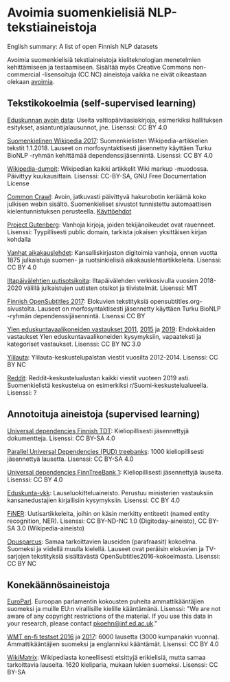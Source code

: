 # Avoimia suomenkielisiä NLP-tekstiaineistoja

English summary: A list of open Finnish NLP datasets

Avoimia suomenkielisiä tekstiaineistoja kieliteknologian menetelmien kehittämiseen ja testaamiseen. Sisältää myös Creative Commons non-commercial -lisensoituja (CC NC) aineistoja vaikka ne eivät oikeastaan olekaan [avoimia](https://opendefinition.org/).

## Tekstikokoelmia (self-supervised learning)

[Eduskunnan avoin data](https://avoindata.eduskunta.fi/#/fi/home): Useita valtiopäiväasiakirjoja, esimerkiksi hallituksen esitykset, asiantuntijalausunnot, jne. Lisenssi: CC BY 4.0

[Suomenkielinen Wikipedia 2017](http://urn.fi/urn:nbn:fi:lb-2019110803): Suomenkielisten Wikipedia-artikkelien tekstit 1.1.2018. Lauseet on morfosyntaktisesti jäsennetty käyttäen Turku BioNLP -ryhmän kehittämää dependenssijäsennintä. Lisenssi: CC BY 4.0

[Wikipedia-dumpit](https://dumps.wikimedia.org/backup-index.html): Wikipedian kaikki artikkelit Wiki markup -muodossa. Päivittyy kuukausittain. Lisenssi: CC-BY-SA, GNU Free Documentation License

[Common Crawl](https://commoncrawl.org/the-data/): Avoin, jatkuvasti päivittyvä hakurobotin keräämä koko julkisen webin sisältö. Suomenkieliset sivustot tunnistettu automaattisen kielentunnistuksen perusteella. [Käyttöehdot](https://commoncrawl.org/terms-of-use/)

[Project Gutenberg](https://www.gutenberg.org/browse/languages/fi): Vanhoja kirjoja, joiden tekijänoikeudet ovat rauenneet. Lisenssi: Tyypillisesti public domain, tarkista jokaisen yksittäisen kirjan kohdalla

[Vanhat aikakauslehdet](http://urn.fi/urn:nbn:fi:lb-2015051201): Kansalliskirjaston digitoimia vanhoja, ennen vuotta 1875 julkaistuja suomen- ja ruotsinkielisiä aikakauslehtiartikkeleita. Lisenssi: CC BY 4.0

[Iltapäivälehtien uutisotsikoita](https://github.com/nkrusch/fi-news-corpus): Iltapäivälehden verkkosivulla vuosien 2018-2020 välillä julkaistujen uutisten otsikot ja tiivistelmät. Lisenssi: MIT

[Finnish OpenSubtitles 2017](http://urn.fi/urn:nbn:fi:lb-2019110802): Elokuvien tekstityksiä opensubtitles.org-sivustolta. Lauseet on morfosyntaktisesti jäsennetty käyttäen Turku BioNLP -ryhmän dependenssijäsennintä. Lisenssi CC BY

[Ylen eduskuntavaalikoneiden vastaukset 2011](https://yle.fi/aihe/artikkeli/2011/05/16/vuoden-2011-vaalikonetiedot-nyt-avoimena-datana), [2015](https://yle.fi/uutiset/3-7869597) ja [2019](https://yle.fi/uutiset/3-10725384): Ehdokkaiden vastaukset Ylen eduskuntavaalikoneiden kysymyksiin, vapaateksti ja kategoriset vastaukset. Lisenssi: CC BY NC 3.0

[Ylilauta](http://urn.fi/urn:nbn:fi:lb-2016101210): Ylilauta-keskustelupalstan viestit vuosilta 2012-2014. Lisenssi: CC BY NC

[Reddit](https://files.pushshift.io/reddit/comments/): Reddit-keskustelualustan kaikki viestit vuoteen 2019 asti. Suomenkielistä keskustelua on esimerkiksi r/Suomi-keskustelualueella. Lisenssi: ?

## Annotoituja aineistoja (supervised learning)

[Universal dependencies Finnish TDT](https://github.com/UniversalDependencies/UD_Finnish-TDT/tree/master): Kieliopillisesti jäsennettyjä dokumentteja. Lisenssi: CC BY-SA 4.0

[Parallel Universal Dependencies (PUD) treebanks](https://github.com/UniversalDependencies/UD_Finnish-PUD/tree/master): 1000 kieliopillisesti jäsennettyä lausetta. Lisenssi: CC BY-SA 4.0

[Universal dependencies FinnTreeBank 1](https://github.com/UniversalDependencies/UD_Finnish-FTB/tree/master): Kieliopillisesti jäsennettyjä lauseita. Lisenssi: CC BY 4.0

[Eduskunta-vkk](https://github.com/aajanki/eduskunta-vkk): Lauseluokitteluaineisto. Perustuu ministerien vastauksiin kansanedustajien kirjallisiin kysymyksiin. Lisenssi: CC BY 4.0

[FiNER](https://github.com/mpsilfve/finer-data): Uutisartikkeleita, joihin on käsin merkitty entiteetit (named entity recognition, NER). Lisenssi: CC BY-ND-NC 1.0 (Digitoday-aineisto), CC BY-SA 3.0 (Wikipedia-aineisto)

[Opusparcus](http://urn.fi/urn:nbn:fi:lb-2018021221): Samaa tarkoittavien lauseiden (parafraasit) kokoelma. Suomeksi ja viidellä muulla kielellä. Lauseet ovat peräisin elokuvien ja TV-sarjojen tekstityksiä sisältävästä OpenSubtitles2016-kokoelmasta. Lisenssi: CC BY NC

## Konekäännösaineistoja

[EuroParl](http://www.statmt.org/europarl/). Euroopan parlamentin kokousten puheita ammattikääntäjien suomeksi ja muille EU:n virallisille kielille kääntämänä. Lisenssi: "We are not aware of any copyright restrictions of the material. If you use this data in your research, please contact pkoehn@inf.ed.ac.uk."

[WMT en-fi testset 2016](https://github.com/Helsinki-NLP/WMT16-test-enfi/tree/v1.0) ja [2017](https://github.com/Helsinki-NLP/WMT17-test-enfi): 6000 lausetta (3000 kumpanakin vuonna). Ammattikääntäjien suomeksi ja englanniksi kääntämät. Lisenssi: CC BY 4.0

[WikiMatrix](https://github.com/facebookresearch/LASER/tree/master/tasks/WikiMatrix): Wikipediasta koneellisesti etsittyjä erikielisiä, mutta samaa tarkoittavia lauseita. 1620 kieliparia, mukaan lukien suomeksi. Lisenssi: CC BY-SA
